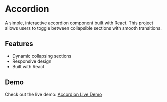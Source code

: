 # Accordion

A simple, interactive accordion component built with React. This project allows users to toggle between collapsible sections with smooth transitions.

## Features
- Dynamic collapsing sections
- Responsive design
- Built with React

## Demo
Check out the live demo: [Accordion Live Demo](https://accordion-v1.netlify.app/)

